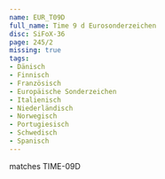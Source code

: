 ```yaml
---
name: EUR_T09D
full_name: Time 9 d Eurosonderzeichen
disc: SiFoX-36
page: 245/2
missing: true
tags:
- Dänisch
- Finnisch
- Französisch
- Europäische Sonderzeichen
- Italienisch
- Niederländisch
- Norwegisch
- Portugiesisch
- Schwedisch
- Spanisch
---
```

matches TIME-09D
